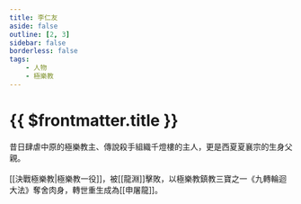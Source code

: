 ```yaml
---
title: 李仁友
aside: false
outline: [2, 3]
sidebar: false
borderless: false
tags:
    - 人物
    - 極樂教
---
```


# {{ $frontmatter.title }}

昔日肆虐中原的極樂教主、傳說殺手組織千燈樓的主人，更是西夏夏襄宗的生身父親。
<br><br>
[[決戰極樂教|極樂教一役]]，被[[龍淵]]擊敗，以極樂教鎮教三寶之一《九轉輪迴大法》奪舍肉身，轉世重生成為[[申屠龍]]。